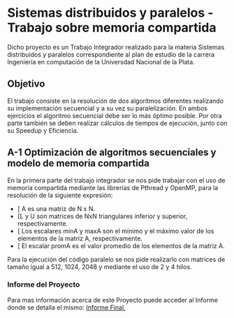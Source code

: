 # Sistemas distribuidos y paralelos - Trabajo sobre memoria compartida

Dicho proyecto es un Trabajo Integrador realizado para la materia Sistemas distribuidos y paralelos correspondiente al plan de estudio de la carrera Ingeniería en
computación de la Universdad Nacional de la Plata.

## Objetivo

El trabajo consiste en la resolución de dos algoritmos diferentes realizando su implementación
secuencial y a su vez su paralelización. En ambos ejercicios el algoritmo secuencial debe ser lo más
óptimo posible. Por otra parte también se deben realizar cálculos de tiempos de ejecución, junto con su Speedup y
Eficiencia.

## A-1 Optimización de algoritmos secuenciales y modelo de memoria compartida
En la primera parte del trabajo integrador se nos pide trabajar con el uso de memoria compartida
mediante las librerías de Pthread y OpenMP, para la resolución de la siguiente expresión:
* [ A es una matriz de N x N.
* [L y U son matrices de NxN triangulares inferior y superior, respectivamente.
* [ Los escalares minA y maxA son el mínimo y el máximo valor de los elementos de la matriz
A, respectivamente.
* [ El escalar promA es el valor promedio de los elementos de la matriz A.

Para la ejecución del código paralelo se nos pide realizarlo con matrices de tamaño igual a 512, 1024,
2048 y mediante el uso de 2 y 4 hilos.

### Informe del Proyecto

Para mas información acerca de este Proyecto puede acceder al Informe donde se detalla el mismo: [Informe Final.](https://github.com/Abbo17/Demodulaci-n-de-se-ales-con-Dongle-SDR1/blob/master/Informe%20Final.pdf) 


